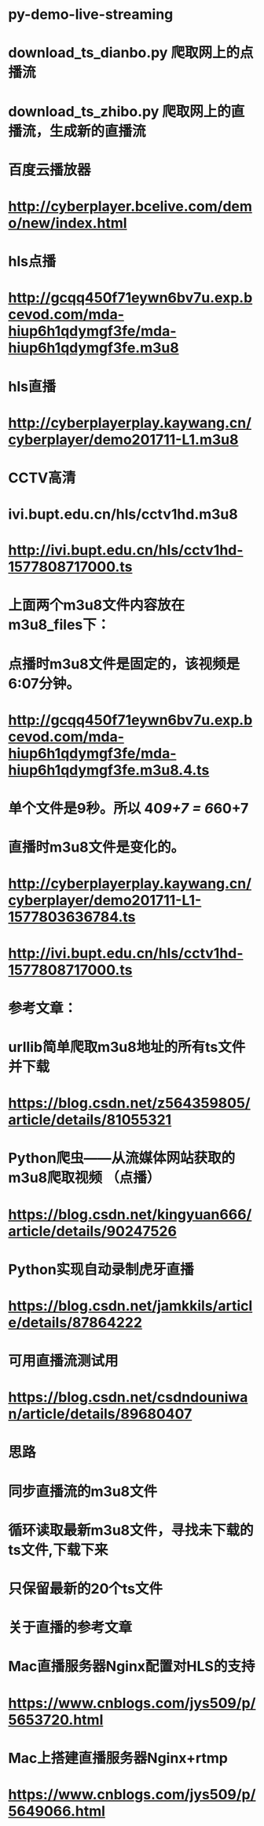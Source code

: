 # py-demo-live-streaming

# download_ts_dianbo.py 爬取网上的点播流
# download_ts_zhibo.py 爬取网上的直播流，生成新的直播流

# 百度云播放器
# http://cyberplayer.bcelive.com/demo/new/index.html
# hls点播
# http://gcqq450f71eywn6bv7u.exp.bcevod.com/mda-hiup6h1qdymgf3fe/mda-hiup6h1qdymgf3fe.m3u8
# hls直播
# http://cyberplayerplay.kaywang.cn/cyberplayer/demo201711-L1.m3u8
# CCTV高清
# ivi.bupt.edu.cn/hls/cctv1hd.m3u8
# http://ivi.bupt.edu.cn/hls/cctv1hd-1577808717000.ts

# 上面两个m3u8文件内容放在m3u8_files下：
# 点播时m3u8文件是固定的，该视频是6:07分钟。
# http://gcqq450f71eywn6bv7u.exp.bcevod.com/mda-hiup6h1qdymgf3fe/mda-hiup6h1qdymgf3fe.m3u8.4.ts
# 单个文件是9秒。所以 40*9+7 = 6*60+7


# 直播时m3u8文件是变化的。
# http://cyberplayerplay.kaywang.cn/cyberplayer/demo201711-L1-1577803636784.ts

# http://ivi.bupt.edu.cn/hls/cctv1hd-1577808717000.ts

# 参考文章：

# urllib简单爬取m3u8地址的所有ts文件并下载
# https://blog.csdn.net/z564359805/article/details/81055321

# Python爬虫——从流媒体网站获取的m3u8爬取视频 （点播）
# https://blog.csdn.net/kingyuan666/article/details/90247526

# Python实现自动录制虎牙直播
# https://blog.csdn.net/jamkkils/article/details/87864222

# 可用直播流测试用
# https://blog.csdn.net/csdndouniwan/article/details/89680407

# 思路
# 同步直播流的m3u8文件
# 循环读取最新m3u8文件，寻找未下载的ts文件,下载下来
# 只保留最新的20个ts文件

# 关于直播的参考文章

# Mac直播服务器Nginx配置对HLS的支持
# https://www.cnblogs.com/jys509/p/5653720.html
# Mac上搭建直播服务器Nginx+rtmp
# https://www.cnblogs.com/jys509/p/5649066.html


